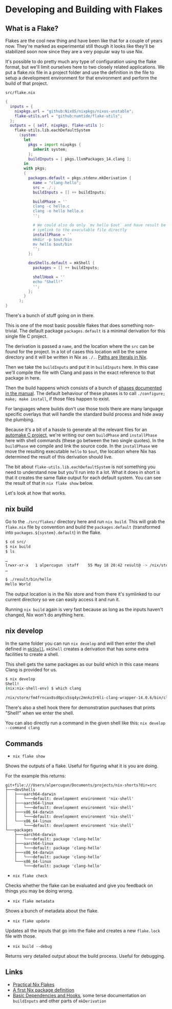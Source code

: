 # Developing and Building with Flakes

## What is a Flake?

Flakes are the cool new thing and have been like that for a couple of years now. They're marked as experimental still though it looks like they'll be stabilized soon now since they are a very popular way to use Nix.

It's possible to do pretty much any type of configuration using the flake format, but we'll limit ourselves here to two closely related applications. We put a flake.nix file in a project folder and use the definition in the file to setup a development environment for that environment and perform the build of that project.

`src/flake.nix`

```nix
{
  inputs = {
    nixpkgs.url = "github:NixOS/nixpkgs/nixos-unstable";
    flake-utils.url = "github:numtide/flake-utils";
  };
  outputs = { self, nixpkgs, flake-utils }:
    flake-utils.lib.eachDefaultSystem
      (system:
        let
          pkgs = import nixpkgs {
            inherit system;
          };
          buildInputs = [ pkgs.llvmPackages_14.clang ];
        in
        with pkgs;
        {
          packages.default = pkgs.stdenv.mkDerivation {
            name = "clang-hello";
            src = ./.;
            buildInputs = [] ++ buildInputs;

            buildPhase = ''
            clang -c hello.c
            clang -o hello hello.o
            '';

            # We could also do only `mv hello $out` and have result be a
            # symlink to the executable file directly
            installPhase = ''
            mkdir -p $out/bin
            mv hello $out/bin
            '';
          };

          devShells.default = mkShell {
            packages = [] ++ buildInputs;

            shellHook = ''
            echo "Shell!"
            '';
          };
        }
      );
}
```

There's a bunch of stuff going on in there.

This is one of the most basic possible flakes that does something non-trivial. The default package `packages.default` is a minimal derivation for this single file C project.

The derivation is passed a `name`, and the location where the `src` can be found for the project. In a lot of cases this location will be the same directory and it will be written in Nix as `./.`. [Paths are literals in Nix](https://nix.dev/tutorials/first-steps/nix-language#file-system-paths).

Then we take the `buildInputs` and put it in `buildInputs` here. In this case we'll compile the file with Clang and pass in the exact reference to that package in here.

Then the build happens which consists of a bunch of [phases documented in the manual](https://nixos.org/manual/nixpkgs/stable/#build-phase). The default behaviour of these phases is to call `./configure; make; make install`, if those files happen to exist.

For languages where builds don't use those tools there are many language specific overlays that will handle the standard build process and hide away the plumbing.

Because it's a bit of a hassle to generate all the relevant files for an [automake C project](https://thoughtbot.com/blog/the-magic-behind-configure-make-make-install), we're writing our own `buildPhase` and `installPhase` here with shell commands (these go between the two single quotes). In the `buildPhase` we compile and link the source code. In the `installPhase` we move the resulting executable `hello` to `$out`, the location where Nix has determined the result of this derivation should live.

The bit about `flake-utils.lib.eachDefaultSystem` is not something you need to understand now but you'll run into it a lot. What it does in short is that it creates the same flake output for each default system. You can see the result of that in `nix flake show` below.

Let's look at how that works.

## nix build

Go to the `./src/flakes/` directory here and run `nix build`. This will grab the `flake.nix` file by convention and build the `packages.default` (transformed into `packages.${system}.default`) in the flake.

```bash
$ cd src/
$ nix build
$ ls

…
lrwxr-xr-x   1 alpercugun  staff    55 May 18 20:42 result@ -> /nix/store/qgfiq7cpcpbj4qa4bv4lbfw9zrq6wsd4-clang-hello
…

$ ./result/bin/hello
Hello World
```

The output location is in the Nix store and from there it's symlinked to our current directory so we can easily access it and run it.

Running `nix build` again is very fast because as long as the inputs haven't changed, Nix won't do anything here.

## nix develop

In the same folder you can run `nix develop` and will then enter the shell defined in [`mkShell`](https://nixos.org/manual/nixpkgs/stable/#sec-pkgs-mkShell). `mkShell` creates a derivation that has some extra facilities to create a shell.

This shell gets the same packages as our build which in this case means Clang is provided for us.

```bash
$ nix develop
Shell!
(nix:nix-shell-env) $ which clang

/nix/store/fm4frncax8sd0pcs5sq4yc2mnkz3r6li-clang-wrapper-14.0.6/bin/clang
```

There's also a shell hook there for demonstration purchases that prints "Shell!" when we enter the shell.

You can also directly run a command in the given shell like this: `nix develop --command clang`

## Commands

* `nix flake show`

Shows the outputs of a flake. Useful for figuring what it is you are doing.

For the example this returns:

```
git+file:///Users/alpercugun/Documents/projects/nix-shorts?dir=src
├───devShells
│   ├───aarch64-darwin
│   │   └───default: development environment 'nix-shell'
│   ├───aarch64-linux
│   │   └───default: development environment 'nix-shell'
│   ├───x86_64-darwin
│   │   └───default: development environment 'nix-shell'
│   └───x86_64-linux
│       └───default: development environment 'nix-shell'
└───packages
    ├───aarch64-darwin
    │   └───default: package 'clang-hello'
    ├───aarch64-linux
    │   └───default: package 'clang-hello'
    ├───x86_64-darwin
    │   └───default: package 'clang-hello'
    └───x86_64-linux
        └───default: package 'clang-hello'
```

* `nix flake check`

Checks whether the flake can be evaluated and give you feedback on things you may be doing wrong.

* `nix flake metadata`

Shows a bunch of metadata about the flake.

* `nix flake update`

Updates all the inputs that go into the flake and creates a new `flake.lock` file with those.

* `nix build --debug`

Returns very detailed output about the build process. Useful for debugging.

## Links

* [Practical Nix Flakes](https://serokell.io/blog/practical-nix-flakes)
* [A first Nix package definition](https://nix-tutorial.gitlabpages.inria.fr/nix-tutorial/first-package.html)
* [Basic Dependencies and Hooks](https://nixos.org/guides/nix-pills/basic-dependencies-and-hooks.html), some terse documentation on `buildInputs` and other parts of `mkDerivation`